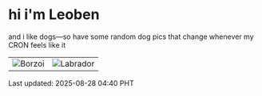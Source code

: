 # hi i'm Leoben

and i like dogs—so have some random dog pics that change whenever my CRON feels like it

|  |  |
|--------|----------|
| ![Borzoi](https://random-dog-vercel.vercel.app/api/random-borzoi?v=1756327248) | ![Labrador](https://random-dog-vercel.vercel.app/api/random-labrador?v=1756327248) |

Last updated: 2025-08-28 04:40 PHT
